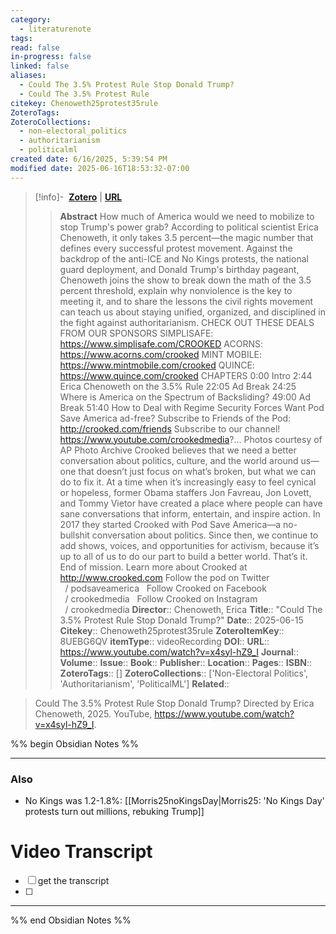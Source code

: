 ```yaml
---
category:
  - literaturenote
tags: 
read: false
in-progress: false
linked: false
aliases:
  - Could The 3.5% Protest Rule Stop Donald Trump?
  - Could The 3.5% Protest Rule
citekey: Chenoweth25protest35rule
ZoteroTags: 
ZoteroCollections:
  - non-electoral_politics
  - authoritarianism
  - politicalml
created date: 6/16/2025, 5:39:54 PM
modified date: 2025-06-16T18:53:32-07:00
---
```


> [!info]- &nbsp;[**Zotero**](zotero://select/library/items/8UEBG6QV)  | [**URL**](https://www.youtube.com/watch?v=x4syl-hZ9_I)
>> **Abstract**
> How much of America would we need to mobilize to stop Trump's power grab? According to political scientist Erica Chenoweth, it only takes 3.5 percent—the magic number that defines every successful protest movement. Against the backdrop of the anti-ICE and No Kings protests, the national guard deployment, and Donald Trump's birthday pageant, Chenoweth joins the show to break down the math of the 3.5 percent threshold, explain why nonviolence is the key to meeting it, and to share the lessons the civil rights movement can teach us about staying unified, organized, and disciplined in the fight against authoritarianism.  CHECK OUT THESE DEALS FROM OUR SPONSORS  SIMPLISAFE: https://www.simplisafe.com/CROOKED  ACORNS: https://www.acorns.com/crooked  MINT MOBILE: https://www.mintmobile.com/crooked  QUINCE: https://www.quince.com/crooked  CHAPTERS 0:00 Intro 2:44 Erica Chenoweth on the 3.5% Rule 22:05 Ad Break 24:25 Where is America on the Spectrum of Backsliding? 49:00 Ad Break 51:40 How to Deal with Regime Security Forces  Want Pod Save America ad-free? Subscribe to Friends of the Pod: http://crooked.com/friends  Subscribe to our channel! https://www.youtube.com/crookedmedia?...  Photos courtesy of AP Photo Archive  Crooked believes that we need a better conversation about politics, culture, and the world around us—one that doesn’t just focus on what’s broken, but what we can do to fix it. At a time when it’s increasingly easy to feel cynical or hopeless, former Obama staffers Jon Favreau, Jon Lovett, and Tommy Vietor have created a place where people can have sane conversations that inform, entertain, and inspire action. In 2017 they started Crooked with Pod Save America—a no-bullshit conversation about politics. Since then, we continue to add shows, voices, and opportunities for activism, because it’s up to all of us to do our part to build a better world. That’s it. End of mission.  Learn more about Crooked at http://www.crooked.com Follow the pod on Twitter   / podsaveamerica   Follow Crooked on Facebook   / crookedmedia    Follow Crooked on Instagram   / crookedmedia
> > **Director**:: Chenoweth, Erica
> **Title**:: "Could The 3.5% Protest Rule Stop Donald Trump?"
> **Date**:: 2025-06-15
> **Citekey**:: Chenoweth25protest35rule
> **ZoteroItemKey**:: 8UEBG6QV
> **itemType**:: videoRecording
> **DOI**:: 
> **URL**:: https://www.youtube.com/watch?v=x4syl-hZ9_I
> **Journal**:: 
> **Volume**:: 
> **Issue**:: 
> **Book**:: 
> **Publisher**:: 
> **Location**:: 
> **Pages**:: 
> **ISBN**:: 
> **ZoteroTags**:: []
> **ZoteroCollections**:: ['Non-Electoral Politics', 'Authoritarianism', 'PoliticalML']
> **Related**::

>  Could The 3.5% Protest Rule Stop Donald Trump? Directed by Erica Chenoweth, 2025. YouTube, https://www.youtube.com/watch?v=x4syl-hZ9_I.

%% begin Obsidian Notes %%
___

### Also
- No Kings was 1.2-1.8%: [[Morris25noKingsDay|Morris25: 'No Kings Day' protests turn out millions, rebuking Trump]]
# Video Transcript
- [ ] get the transcript
- [ ] 
___
%% end Obsidian Notes %%
